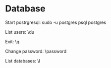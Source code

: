 # Database

Start postrgresql: sudo -u postgres psql postgres

List users: \du

Exit: \q

Change password: \password

List databases: \l
